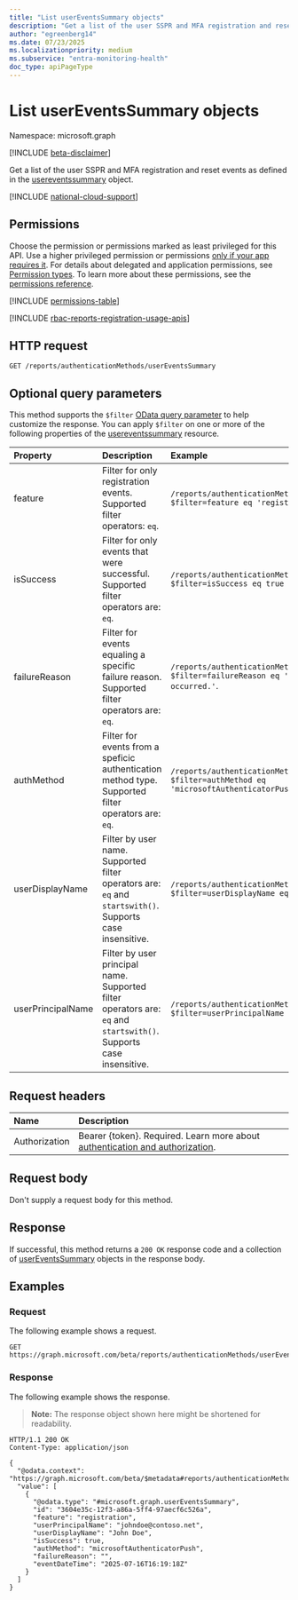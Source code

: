 ```yaml
---
title: "List userEventsSummary objects"
description: "Get a list of the user SSPR and MFA registration and reset events as defined in the usereventssummary object."
author: "egreenberg14"
ms.date: 07/23/2025
ms.localizationpriority: medium
ms.subservice: "entra-monitoring-health"
doc_type: apiPageType
---
```


# List userEventsSummary objects

Namespace: microsoft.graph

[!INCLUDE [beta-disclaimer](../../includes/beta-disclaimer.md)]

Get a list of the user SSPR and MFA registration and reset events as defined in the [usereventssummary](../resources/usereventssummary.md) object.

[!INCLUDE [national-cloud-support](../../includes/all-clouds.md)]

## Permissions

Choose the permission or permissions marked as least privileged for this API. Use a higher privileged permission or permissions [only if your app requires it](/graph/permissions-overview#best-practices-for-using-microsoft-graph-permissions). For details about delegated and application permissions, see [Permission types](/graph/permissions-overview#permission-types). To learn more about these permissions, see the [permissions reference](/graph/permissions-reference).

<!-- {
  "blockType": "permissions",
  "name": "authenticationmethodsroot-list-usereventssummary-permissions"
}
-->
[!INCLUDE [permissions-table](../includes/permissions/authenticationmethodsroot-list-usereventssummary-permissions.md)]


[!INCLUDE [rbac-reports-registration-usage-apis](../includes/rbac-for-apis/rbac-reports-registration-usage-apis.md)]

## HTTP request

<!-- {
  "blockType": "ignored"
}
-->
``` http
GET /reports/authenticationMethods/userEventsSummary
```

## Optional query parameters

This method supports the `$filter` [OData query parameter](/graph/query-parameters) to help customize the response. You can apply `$filter` on one or more of the following properties of the [usereventssummary](../resources/usereventssummary.md) resource.

| Property          | Description                                                                                                                     | Example                                                                   |
|:------------------|:--------------------------------------------------------------------------------------------------------------------------------|:--------------------------------------------------------------------------|
| feature      | Filter for only registration events. Supported filter operators: `eq`.| `/reports/authenticationMethods/userEventsSummary?$filter=feature eq 'registration'`           |
| isSuccess   | Filter for only events that were successful. Supported filter operators are: `eq`.                                              | `/reports/authenticationMethods/userEventsSummary?$filter=isSuccess eq true`        |
| failureReason     | Filter for events equaling a specific failure reason. Supported filter operators are: `eq`.                                          | `/reports/authenticationMethods/userEventsSummary?$filter=failureReason eq 'A system error has occurred.'`.         |
| authMethod  | Filter for events from a speficic authentication method type. Supported filter operators are: `eq`.              | `/reports/authenticationMethods/userEventsSummary?$filter=authMethod eq 'microsoftAuthenticatorPush'`       |
| userDisplayName   | Filter by user name. Supported filter operators are: `eq` and `startswith()`. Supports case insensitive.                        | `/reports/authenticationMethods/userEventsSummary?$filter=userDisplayName eq 'Contoso'`   |
| userPrincipalName | Filter by user principal name. Supported filter operators are: `eq` and `startswith()`. Supports case insensitive.              | `/reports/authenticationMethods/userEventsSummary?$filter=userPrincipalName eq 'Contoso'` |

## Request headers

|Name|Description|
|:---|:---|
|Authorization|Bearer {token}. Required. Learn more about [authentication and authorization](/graph/auth/auth-concepts).|

## Request body

Don't supply a request body for this method.

## Response

If successful, this method returns a `200 OK` response code and a collection of [userEventsSummary](../resources/usereventssummary.md) objects in the response body.

## Examples

### Request

The following example shows a request.
<!-- {
  "blockType": "request",
  "name": "list_usereventssummary"
}
-->
``` http
GET https://graph.microsoft.com/beta/reports/authenticationMethods/userEventsSummary
```


### Response

The following example shows the response.
>**Note:** The response object shown here might be shortened for readability.
<!-- {
  "blockType": "response",
  "truncated": true,
  "@odata.type": "microsoft.graph.userEventsSummary"
}
-->
``` http
HTTP/1.1 200 OK
Content-Type: application/json

{
  "@odata.context": "https://graph.microsoft.com/beta/$metadata#reports/authenticationMethods/userEventsSummary",  
  "value": [
    {
      "@odata.type": "#microsoft.graph.userEventsSummary",
      "id": "3604e35c-12f3-a86a-5ff4-97aecf6c526a",
      "feature": "registration",
      "userPrincipalName": "johndoe@contoso.net",
      "userDisplayName": "John Doe",
      "isSuccess": true,
      "authMethod": "microsoftAuthenticatorPush",
      "failureReason": "",
      "eventDateTime": "2025-07-16T16:19:18Z"
    }
  ]
}
```

